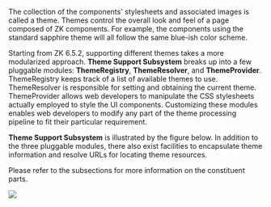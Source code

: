 The collection of the components' stylesheets and associated images is
called a theme. Themes control the overall look and feel of a page
composed of ZK components. For example, the components using the
standard sapphire theme will all follow the same blue-ish color scheme.

Starting from ZK 6.5.2, supporting different themes takes a more
modularized approach. **Theme Support Subsystem** breaks up into a few
pluggable modules: **ThemeRegistry**, **ThemeResolver**, and
**ThemeProvider**. ThemeRegistry keeps track of a list of available
themes to use. ThemeResolver is responsible for setting and obtaining
the current theme. ThemeProvider allows web developers to manipulate the
CSS stylesheets actually employed to style the UI components.
Customizing these modules enables web developers to modify any part of
the theme processing pipeline to fit their particular requirement.

**Theme Support Subsystem** is illustrated by the figure below. In
addition to the three pluggable modules, there also exist facilities to
encapsulate theme information and resolve URLs for locating theme
resources.

Please refer to the subsections for more information on the constituent
parts.

![](/zk_dev_ref/images/ThemeSubsystem.png)
